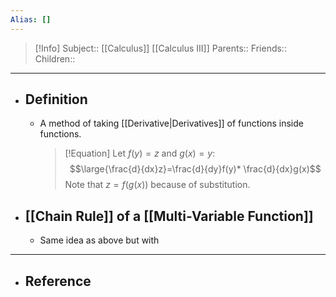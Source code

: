 ```yaml
---
Alias: []
---
```

> [!Info]
> Subject:: [[Calculus]] [[Calculus III]]
> Parents:: 
> Friends:: 
> Children:: 
---
- ## Definition
	- A method of taking [[Derivative|Derivatives]] of functions inside functions.
	  > [!Equation]
	  > Let $f(y)=z$ and $g(x)=y$:
	  > $$\large{\frac{d}{dx}z}=\frac{d}{dy}f(y)* \frac{d}{dx}g(x)$$
	  > Note that $z=f(g(x))$ because of substitution.
- ## [[Chain Rule]] of a [[Multi-Variable Function]]
	- Same idea as above but with 
---
- ## Reference